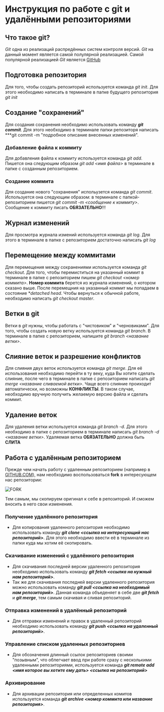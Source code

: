 # Инструкция по работе с git и удалёнными репозиториями

## Что такое git?
*Git* одна из реализаций распредённых систем контроля версий. *Git* на данный момент является самой полулярной реализацией. Самой популярной реализацией *Git* является [GitHub](https://github.com) 

## Подготовка репозитория
Для того, чтобы создать репозиторий используется команда *git init*. Для этого необходимо написать в терминале в папке будущего репозитория *git init* 

## Создание "сохранений"
Для создания сохранения необходимо использовать команду ***git commit***. Для этого необходимо в терминале папки репозиторя написать ***git commit -m "подробное описание внесенных изменений".

### Добавление файла к коммиту

Для добавления файла к коммиту используется команда *git add*. Пишется она следующим образом *git add <имя файла>* в терминале в папке с созданным репозиторием.

### Создание коммита

Для создание нового "сохранения" испольузется команда *git commit*. Используется она следующим образом: в терминале с папкой-репозиторием пишется *git commit -m <сообщение к коммиту>*. Сообщение к коммиту писать **ОБЯЗАТЕЛЬНО**!!! 

## Журнал изменений
Для просмотра журнала измений используется команда *git log*. Для этого в терминале в папке с репозиторием достаточно написать *git log*

## Перемещение между коммитами
Для перемещения между сохранениями используется команда *git checkout*. Для того, чтобы перемиститься на указанный коммит в терминале в папке с репозиторием пишем *git checkout <номер коммита>*. **Номер коммита** берется из журнала изменений, о котором сказано выше. После перемещния на указанный коммит мы попадаем в состояние **detached head*. Чтобы вернуться к обычной работе, необходимо написать *git checkout master*.

## Ветки в git
Ветки в *git* нужны, чтобы работать с "чистовиком" и "черновиками". Для того, чтобы создать новую ветку используется команда *git branch*. В терминале в папке с репозиторием, напишите *git branch <название ветки>*.

## Слияние веток и разрешение конфликтов
Для слияния двух веток используется команда *git merge*. Для её использования необходимо перейти в ту веку, куда Вы хотите сделать слияние, после чего в терминале в папке с репозиторием написать *git merge <название сливаемой ветки>*. Чаще всего слияние проиходит автоматически, но возможны **КОНФЛИКТЫ**. В таком случае, необходимо вручную получить желаемую версию файла и сделать коммит.

## Удаление веток
Для удаления ветки используется команда *git branch -d*. Для этого необходимо в папке с репозиторием в терминале написать *git branch -d <название ветки>*. Удаляемая ветка **ОБЯЗАТЕЛЬНО** должна быть **СЛИТА**

## Работа с удалённым репозиторием
Прежде чем начать работу с удаленным репозиторием (например в [GITHUB.COM](https://github.com)), нам необходимо воспользоваться **fork** в интересующем нас репозитории:

![FORK](Fork.png)

Тем самым, мы скопируем оригинал к себе в репозиторий. И сможем вносить в него свои изменения.

### Получение удалённого репозитория
* Для копирования удаленного репозитория необходимо использовать команду ***git clone <ссылка на интересующий нас репозиторий>***. Для этого необходимо ввести её в терминале из папки куда мы хотим её скопировать.

### Скачивание изменений с удалённого репозитория
* Для скачивания последней версии удаленного репозитория необходимо использовать команду ***git fetch <ссылка на нужный нам репозиторий>***.
* Так же для скачивания последней версии удаленного репозитория можно использовать команду ***git pull <ссылка на необходимый нам репозиторий>***. Данная команда объеденяет в себе две ***git fetch*** и ***git merge***, тем самым скачивая и сливая репозиторий.

### Отправка изменений в удалённый репозиторий
* Для отправки изменений и правок в удаленный репозиторий необходимо использовать команду ***git push <ссылка на удаленный репозиторий>***.

### Управление списком удаленных репозиториев
* Для обозначения длинный ссылок репозиториев своими "позывным", что облегчает ввод при работе сразу с несколькими удаленными репозиториями, используется команда ***git remote add <имя которое вы хотите ему дать> <ссылка на репозиторий>***

### Архивирование
* Для архивации репозитория или определенных комитов используется команда ***git archive <номер коммита или название репозитория>***.
